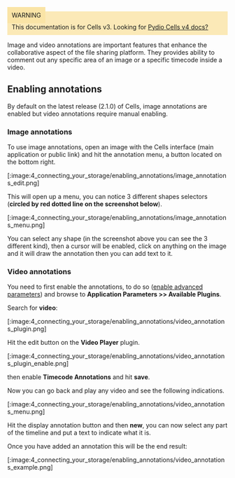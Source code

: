 
<div style="background-color: #fbe9b7;font-size: 14px;">
<span style="background-color: #fae4a6;padding: 10px;">WARNING</span>
<span style="padding: 10px;display: inline-block;">This documentation is for Cells v3. Looking for <a href="https://pydio.com/en/docs/cells/v4/quick-start">Pydio Cells v4 docs?</a></span>
</div>

Image and video annotations are important features that enhance the collaborative aspect of the file sharing platform.  They provides ability to comment out any specific area of an image or a specific timecode inside a video.


## Enabling annotations

By default on the latest release (2.1.0) of Cells, image annotations are enabled but video annotations require manual enabling.

### Image annotations

To use image annotations, open an image with the Cells interface (main application or public link) and hit the annotation menu, a button located on the bottom right.

[:image:4_connecting_your_storage/enabling_annotations/image_annotations_edit.png]

This will open up a menu, you can notice 3 different shapes selectors (**circled by red dotted line on the screenshot below**).

[:image:4_connecting_your_storage/enabling_annotations/image_annotations_menu.png]

You can select any shape (in the screenshot above you can see the 3 different kind), then a cursor will be enabled, click on anything on the image and it will draw the annotation then you can add text to it.


### Video annotations

You need to first enable the annotations, to do so ([enable advanced parameters](./advanced-configurations)) and browse to **Application Parameters >> Available Plugins**.

Search for **video**:

[:image:4_connecting_your_storage/enabling_annotations/video_annotations_plugin.png]

Hit the edit button on the **Video Player** plugin.

[:image:4_connecting_your_storage/enabling_annotations/video_annotations_plugin_enable.png]

then enable **Timecode Annotations** and hit **save**.

Now you can go back and play any video and see the following indications.

[:image:4_connecting_your_storage/enabling_annotations/video_annotations_menu.png]

Hit the display annotation button and then **new**, you can now select any part of the timeline and put a text to indicate what it is.

Once you have added an annotation this will be the end result:

[:image:4_connecting_your_storage/enabling_annotations/video_annotations_example.png]